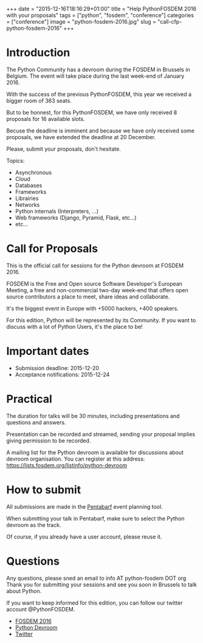 +++
date = "2015-12-16T18:16:29+01:00"
title = "Help PythonFOSDEM 2016 with your proposals"
tags = ["python", "fosdem", "conference"]
categories = ["conference"]
image = "python-fosdem-2016.jpg"
slug = "call-cfp-python-fosdem-2016"
+++

# Introduction

The Python Community has a devroom during the FOSDEM in Brussels in Belgium. The
event will take place during the last week-end of January 2016.

With the success of the previous PythonFOSDEM, this year we received a bigger
room of 363 seats.

But to be honnest, for this PythonFOSDEM, we have only received 8 proposals for
16 available slots.

Becuse the deadline is imminent and because we have only received some
proposals, we have extended the deadline at 20 December.

Please, submit your proposals, don't hesitate.

Topics:

* Asynchronous
* Cloud
* Databases
* Frameworks
* Librairies
* Networks
* Python internals (Interpreters, ...)
* Web frameworks (Django, Pyramid, Flask, etc...)
* etc...

# Call for Proposals

This is the official call for sessions for the Python devroom at FOSDEM 2016.

FOSDEM is the Free and Open source Software Developer's European Meeting, a free
and non-commercial two-day week-end that offers open source contributors a place
to meet, share ideas and collaborate.

It's the biggest event in Europe with +5000 hackers, +400 speakers.

For this edition, Python will be represented by its Community. If you want to
discuss with a lot of Python Users, it's the place to be!

# Important dates

* Submission deadline: 2015-12-20
* Acceptance notifications: 2015-12-24

# Practical

The duration for talks will be 30 minutes, including presentations and
questions and answers.

Presentation can be recorded and streamed, sending your proposal implies giving
permission to be recorded.

A mailing list for the Python devroom is available for discussions about devroom
organisation. You can register at this address: https://lists.fosdem.org/listinfo/python-devroom

# How to submit

All submissions are made in the [Pentabarf](https://penta.fosdem.org/submission/FOSDEM16) event planning tool.

When submitting your talk in Pentabarf, make sure to select the Python devroom
as the track.

Of course, if you already have a user account, please reuse it.


# Questions

Any questions, please sned an email to info AT python-fosdem DOT org
Thank you for submitting your sessions and see you soon in Brussels to talk
about Python.

If you want to keep informed for this edition, you can follow our twitter
account @PythonFOSDEM.

* [FOSDEM 2016](https://fosdem.org/2016)
* [Python Devroom](http://python-fosdem.org)
* [Twitter](https://twitter.com/PythonFOSDEM)
